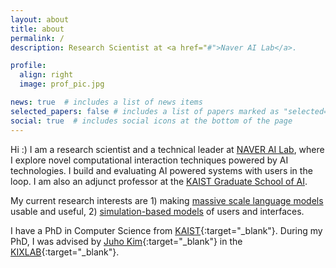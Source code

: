 ```yaml
---
layout: about
title: about
permalink: /
description: Research Scientist at <a href="#">Naver AI Lab</a>.

profile:
  align: right
  image: prof_pic.jpg

news: true  # includes a list of news items
selected_papers: false # includes a list of papers marked as "selected={true}"
social: true  # includes social icons at the bottom of the page
---
```


Hi :) I am a research scientist and a technical leader at [NAVER AI Lab](), where I explore novel computational interaction techniques powered by AI technologies. I build and evaluating AI powered systems with users in the loop. I am also an adjunct professor at the [KAIST Graduate School of AI](http://gsai.kaist.ac.kr).

My current research interests are 1) making [massive scale language models]() usable and useful, 2) [simulation-based models]() of users and interfaces. 

I have a PhD in Computer Science from [KAIST](http://www.kaist.ac.kr){:target="\_blank"}. During my PhD, I was advised by [Juho Kim](http://juhokim.com){:target="\_blank"} in the [KIXLAB](http://kixlab.org){:target="\_blank"}.

<!-- In the past,
I studied Computer Science, Financial Engineering from KAIST, Finance from Simon Business School @ University of Rochester, and Statistics from Rutgers University. I have worked at an Hedge Fund in NYC trying to beat the market by relentlessly crunching numbers prior to coming (back) to KAIST. I've spent two years in the reinforcement learning (as a subfield of machine learning) research group at KAIST as a Ph.D student before joining KIXLAB (the KAIST Interaction Lab). -->

<!-- I taught lab sessions for the mandatory Introduction to Programming course at KAIST from 2015-2018 as a Head TA. I enjoyed working with 40 TAs and interacting with 450-500 students each semester. -->

<!-- 
Write your biography here. Tell the world about yourself. Link to your favorite [subreddit](http://reddit.com){:target="\_blank"}. You can put a picture in, too. The code is already in, just name your picture `prof_pic.jpg` and put it in the `img/` folder.

Put your address / P.O. box / other info right below your picture. You can also disable any these elements by editing `profile` property of the YAML header of your `_pages/about.md`. Edit `_bibliography/papers.bib` and Jekyll will render your [publications page](/al-folio/publications/) automatically.

Link to your social media connections, too. This theme is set up to use [Font Awesome icons](http://fortawesome.github.io/Font-Awesome/){:target="\_blank"} and [Academicons](https://jpswalsh.github.io/academicons/){:target="\_blank"}, like the ones below. Add your Facebook, Twitter, LinkedIn, Google Scholar, or just disable all of them. -->
